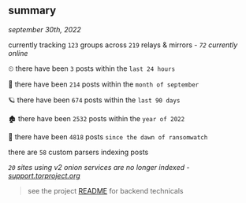 
## summary
_september 30th, 2022_

currently tracking `123` groups across `219` relays & mirrors - _`72` currently online_

⏲ there have been `3` posts within the `last 24 hours`

🦈 there have been `214` posts within the `month of september`

🪐 there have been `674` posts within the `last 90 days`

🏚 there have been `2532` posts within the `year of 2022`

🦕 there have been `4818` posts `since the dawn of ransomwatch`

there are `58` custom parsers indexing posts

_`20` sites using v2 onion services are no longer indexed - [support.torproject.org](https://support.torproject.org/onionservices/v2-deprecation/)_

> see the project [README](https://github.com/joshhighet/ransomwatch#ransomwatch--) for backend technicals

